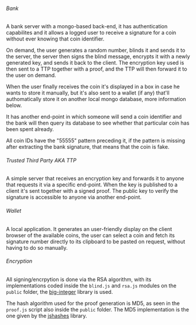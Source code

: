 ###### Bank
A bank server with a mongo-based back-end, it has authentication capabilites and it allows a logged user to receive a signature for a coin without ever knowing that coin identifier.

On demand, the user generates a random number, blinds it and sends it to the server, the server then signs the blind message, encrypts it with a newly generated key, and sends it back to the client. The encryption key used is then sent to a TTP together with a proof, and the TTP will then forward it to the user on demand.

When the user finally receives the coin it's displayed in a box in case he wants to store it manually, but it's also sent to a wallet (if any) that'll authomatically store it on another local mongo database, more information below.

It has another end-point in which someone will send a coin identifier and the bank will then query its database to see whether that particular coin has been spent already.

All coin IDs have the "55555" pattern preceding it, if the pattern is missing after extracting the bank signature, that means that the coin is fake. 

###### Trusted Third Party AKA TTP
A simple server that receives an encryption key and forwards it to anyone that requests it via a specific end-point. When the key is published to a client it's sent together with a signed proof. The public key to verify the signature is accessible to anyone via another end-point.

###### Wallet
A local application. It generates an user-friendly display on the client browser of the available coins, the user can select a coin and fetch its signature number directly to its clipboard to be pasted on request, without having to do so manually.

###### Encryption

All signing/encrpytion is done via the RSA algorithm, with its implementations coded inside the `blind.js` and `rsa.js` modules on the `public` folder, the [big-integer](http://peterolson.github.io/BigInteger.js/) library is used.

The hash algorithm used for the proof generation is MD5, as seen in the `proof.js` script also inside the `public` folder. The MD5 implementation is the one given by the [jshashes](https://github.com/h2non/jshashes) library.
